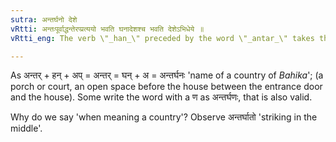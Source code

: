 ```yaml
---
sutra: अन्तर्घनो देशे
vRtti: अन्तःपूर्वाद्धन्तेरप्प्रत्ययो भवति घनादेशश्च भवति देशेऽभिधेये ॥
vRtti_eng: The verb \"_han_\" preceded by the word \"_antar_\" takes the affix \"_ap_\", and \"_ghan_\" is the substitute of the word \"_han_\", when the word so formed means \"a country\".

---
```

As अन्तर् + हन् + अप् = अन्तर् = घन् + अ = अन्तर्घनः 'name of a country of _Bahika_'; (a porch or court, an open space before the house between the entrance door and the house). Some write the word with a ण as अन्तर्घणः, that is also valid.

Why do we say 'when meaning a country'? Observe अन्तर्घातो 'striking in the middle'.